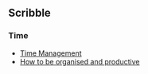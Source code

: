 ## Scribble




### Time
- [Time Management](https://deviparikh.medium.com/calendar-in-stead-of-to-do-lists-9ada86a512dd)
- [How to be organised and productive](https://github.com/wuningxi/Talks/blob/main/2020_How_to_be_organised_and_productive_during_your_PhD.pdf)
